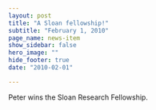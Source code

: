 ```yaml
---
layout: post
title: "A Sloan fellowship!"
subtitle: "February 1, 2010"
page_name: news-item
show_sidebar: false
hero_image: ""
hide_footer: true
date: "2010-02-01"

---
```


Peter wins the Sloan Research Fellowship.

